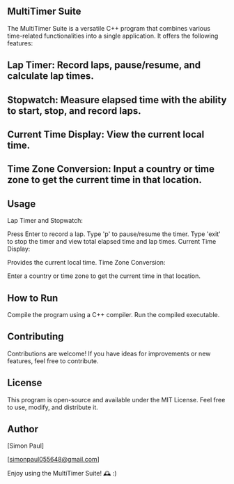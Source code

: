 ## MultiTimer Suite
The MultiTimer Suite is a versatile C++ program that combines various time-related functionalities into a single application. It offers the following features:

## Lap Timer: Record laps, pause/resume, and calculate lap times.

## Stopwatch: Measure elapsed time with the ability to start, stop, and record laps.

## Current Time Display: View the current local time.

## Time Zone Conversion: Input a country or time zone to get the current time in that location.

## Usage
Lap Timer and Stopwatch:

Press Enter to record a lap.
Type 'p' to pause/resume the timer.
Type 'exit' to stop the timer and view total elapsed time and lap times.
Current Time Display:

Provides the current local time.
Time Zone Conversion:

Enter a country or time zone to get the current time in that location.
## How to Run
Compile the program using a C++ compiler.
Run the compiled executable.
## Contributing
Contributions are welcome! If you have ideas for improvements or new features, feel free to contribute.

## License
This program is open-source and available under the MIT License. Feel free to use, modify, and distribute it.

## Author
[Simon Paul]

[simonpaul055648@gmail.com]

Enjoy using the MultiTimer Suite! 🕰️ :)





